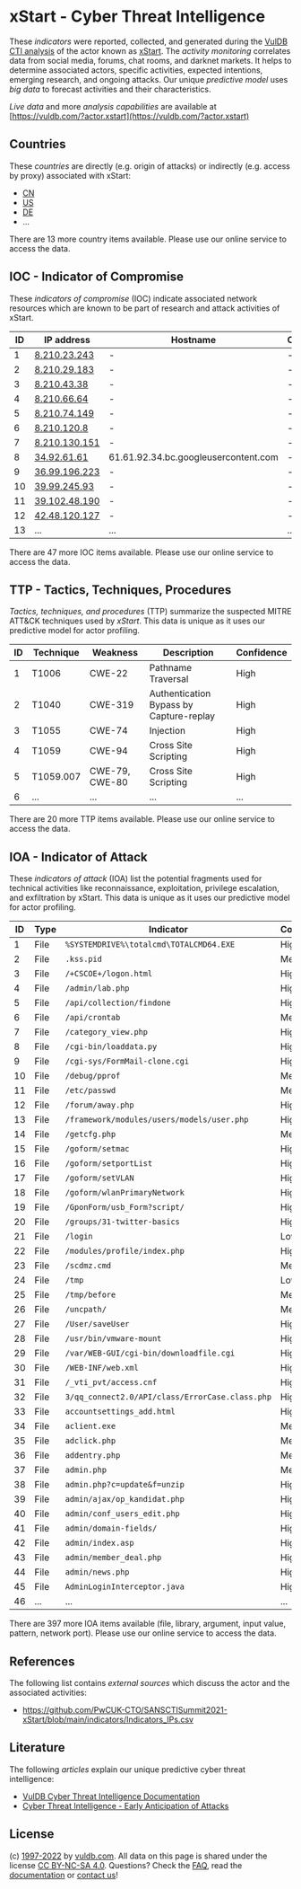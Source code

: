 # xStart - Cyber Threat Intelligence

These _indicators_ were reported, collected, and generated during the [VulDB CTI analysis](https://vuldb.com/?kb.cti) of the actor known as [xStart](https://vuldb.com/?actor.xstart). The _activity monitoring_ correlates data from social media, forums, chat rooms, and darknet markets. It helps to determine associated actors, specific activities, expected intentions, emerging research, and ongoing attacks. Our unique _predictive model_ uses _big data_ to forecast activities and their characteristics.

_Live data_ and more _analysis capabilities_ are available at [https://vuldb.com/?actor.xstart](https://vuldb.com/?actor.xstart)

## Countries

These _countries_ are directly (e.g. origin of attacks) or indirectly (e.g. access by proxy) associated with xStart:

* [CN](https://vuldb.com/?country.cn)
* [US](https://vuldb.com/?country.us)
* [DE](https://vuldb.com/?country.de)
* ...

There are 13 more country items available. Please use our online service to access the data.

## IOC - Indicator of Compromise

These _indicators of compromise_ (IOC) indicate associated network resources which are known to be part of research and attack activities of xStart.

ID | IP address | Hostname | Campaign | Confidence
-- | ---------- | -------- | -------- | ----------
1 | [8.210.23.243](https://vuldb.com/?ip.8.210.23.243) | - | - | High
2 | [8.210.29.183](https://vuldb.com/?ip.8.210.29.183) | - | - | High
3 | [8.210.43.38](https://vuldb.com/?ip.8.210.43.38) | - | - | High
4 | [8.210.66.64](https://vuldb.com/?ip.8.210.66.64) | - | - | High
5 | [8.210.74.149](https://vuldb.com/?ip.8.210.74.149) | - | - | High
6 | [8.210.120.8](https://vuldb.com/?ip.8.210.120.8) | - | - | High
7 | [8.210.130.151](https://vuldb.com/?ip.8.210.130.151) | - | - | High
8 | [34.92.61.61](https://vuldb.com/?ip.34.92.61.61) | 61.61.92.34.bc.googleusercontent.com | - | Medium
9 | [36.99.196.223](https://vuldb.com/?ip.36.99.196.223) | - | - | High
10 | [39.99.245.93](https://vuldb.com/?ip.39.99.245.93) | - | - | High
11 | [39.102.48.190](https://vuldb.com/?ip.39.102.48.190) | - | - | High
12 | [42.48.120.127](https://vuldb.com/?ip.42.48.120.127) | - | - | High
13 | ... | ... | ... | ...

There are 47 more IOC items available. Please use our online service to access the data.

## TTP - Tactics, Techniques, Procedures

_Tactics, techniques, and procedures_ (TTP) summarize the suspected MITRE ATT&CK techniques used by _xStart_. This data is unique as it uses our predictive model for actor profiling.

ID | Technique | Weakness | Description | Confidence
-- | --------- | -------- | ----------- | ----------
1 | T1006 | CWE-22 | Pathname Traversal | High
2 | T1040 | CWE-319 | Authentication Bypass by Capture-replay | High
3 | T1055 | CWE-74 | Injection | High
4 | T1059 | CWE-94 | Cross Site Scripting | High
5 | T1059.007 | CWE-79, CWE-80 | Cross Site Scripting | High
6 | ... | ... | ... | ...

There are 20 more TTP items available. Please use our online service to access the data.

## IOA - Indicator of Attack

These _indicators of attack_ (IOA) list the potential fragments used for technical activities like reconnaissance, exploitation, privilege escalation, and exfiltration by xStart. This data is unique as it uses our predictive model for actor profiling.

ID | Type | Indicator | Confidence
-- | ---- | --------- | ----------
1 | File | `%SYSTEMDRIVE%\totalcmd\TOTALCMD64.EXE` | High
2 | File | `.kss.pid` | Medium
3 | File | `/+CSCOE+/logon.html` | High
4 | File | `/admin/lab.php` | High
5 | File | `/api/collection/findone` | High
6 | File | `/api/crontab` | Medium
7 | File | `/category_view.php` | High
8 | File | `/cgi-bin/loaddata.py` | High
9 | File | `/cgi-sys/FormMail-clone.cgi` | High
10 | File | `/debug/pprof` | Medium
11 | File | `/etc/passwd` | Medium
12 | File | `/forum/away.php` | High
13 | File | `/framework/modules/users/models/user.php` | High
14 | File | `/getcfg.php` | Medium
15 | File | `/goform/setmac` | High
16 | File | `/goform/setportList` | High
17 | File | `/goform/setVLAN` | High
18 | File | `/goform/wlanPrimaryNetwork` | High
19 | File | `/GponForm/usb_Form?script/` | High
20 | File | `/groups/31-twitter-basics` | High
21 | File | `/login` | Low
22 | File | `/modules/profile/index.php` | High
23 | File | `/scdmz.cmd` | Medium
24 | File | `/tmp` | Low
25 | File | `/tmp/before` | Medium
26 | File | `/uncpath/` | Medium
27 | File | `/User/saveUser` | High
28 | File | `/usr/bin/vmware-mount` | High
29 | File | `/var/WEB-GUI/cgi-bin/downloadfile.cgi` | High
30 | File | `/WEB-INF/web.xml` | High
31 | File | `/_vti_pvt/access.cnf` | High
32 | File | `3/qq_connect2.0/API/class/ErrorCase.class.php` | High
33 | File | `accountsettings_add.html` | High
34 | File | `aclient.exe` | Medium
35 | File | `adclick.php` | Medium
36 | File | `addentry.php` | Medium
37 | File | `admin.php` | Medium
38 | File | `admin.php?c=update&f=unzip` | High
39 | File | `admin/ajax/op_kandidat.php` | High
40 | File | `admin/conf_users_edit.php` | High
41 | File | `admin/domain-fields/` | High
42 | File | `admin/index.asp` | High
43 | File | `admin/member_deal.php` | High
44 | File | `admin/news.php` | High
45 | File | `AdminLoginInterceptor.java` | High
46 | ... | ... | ...

There are 397 more IOA items available (file, library, argument, input value, pattern, network port). Please use our online service to access the data.

## References

The following list contains _external sources_ which discuss the actor and the associated activities:

* https://github.com/PwCUK-CTO/SANSCTISummit2021-xStart/blob/main/indicators/Indicators_IPs.csv

## Literature

The following _articles_ explain our unique predictive cyber threat intelligence:

* [VulDB Cyber Threat Intelligence Documentation](https://vuldb.com/?kb.cti)
* [Cyber Threat Intelligence - Early Anticipation of Attacks](https://www.scip.ch/en/?labs.20201022)

## License

(c) [1997-2022](https://vuldb.com/?kb.changelog) by [vuldb.com](https://vuldb.com/?kb.about). All data on this page is shared under the license [CC BY-NC-SA 4.0](https://creativecommons.org/licenses/by-nc-sa/4.0/). Questions? Check the [FAQ](https://vuldb.com/?kb.faq), read the [documentation](https://vuldb.com/?kb) or [contact us](https://vuldb.com/?contact)!
